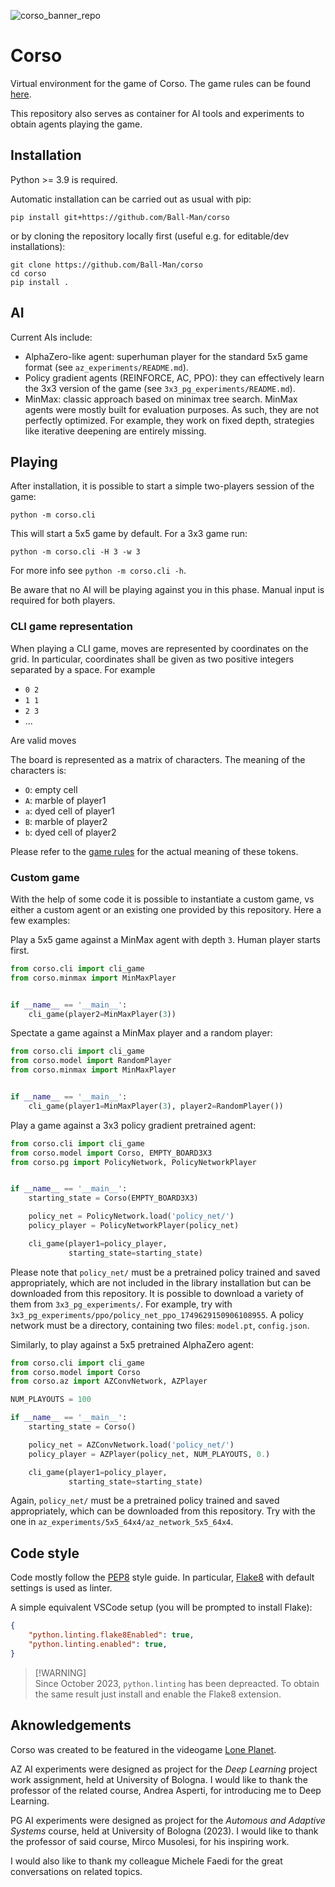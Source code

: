 ![corso_banner_repo](https://github.com/Ball-Man/corso/assets/12080380/988af775-e6fd-4c3b-8f81-265979ffdd67)
# Corso

Virtual environment for the game of Corso. The game rules can be found [here](https://gist.github.com/Ball-Man/30c5cad7b906910522b84c1741ad9268).

This repository also serves as container for AI tools and experiments to obtain agents playing the game.

## Installation
Python >= 3.9 is required.

Automatic installation can be carried out as usual with pip:
```
pip install git+https://github.com/Ball-Man/corso
```
or by cloning the repository locally first (useful e.g. for editable/dev installations):
```
git clone https://github.com/Ball-Man/corso
cd corso
pip install .
```

## AI
Current AIs include:
* AlphaZero-like agent: superhuman player for the standard 5x5 game format (see `az_experiments/README.md`).
* Policy gradient agents (REINFORCE, AC, PPO): they can effectively learn the 3x3 version of the game (see `3x3_pg_experiments/README.md`).
* MinMax: classic approach based on minimax tree search. MinMax agents were mostly built for evaluation purposes. As such, they are not perfectly optimized. For example, they work on fixed depth, strategies like iterative deepening are entirely missing.

## Playing
After installation, it is possible to start a simple two-players session of the game:
```
python -m corso.cli
```
This will start a 5x5 game by default. For a 3x3 game run:
```
python -m corso.cli -H 3 -w 3
```
For more info see `python -m corso.cli -h`.

Be aware that no AI will be playing against you in this phase. Manual input is required for both players.

### CLI game representation
When playing a CLI game, moves are represented by coordinates on the grid. In particular, coordinates shall be given as two positive integers separated by a space. For example
* `0 2`
* `1 1`
* `2 3`
* ...

Are valid moves

The board is represented as a matrix of characters. The meaning of the characters is:
* `O`: empty cell
* `A`: marble of player1
* `a`: dyed cell of player1
* `B`: marble of player2
* `b`: dyed cell of player2

Please refer to the [game rules](https://gist.github.com/Ball-Man/30c5cad7b906910522b84c1741ad9268) for the actual meaning of these tokens.

### Custom game
With the help of some code it is possible to instantiate a custom game, vs either a custom agent or an existing one provided by this repository. Here a few examples:

Play a 5x5 game against a MinMax agent with depth `3`. Human player starts first.
```py
from corso.cli import cli_game
from corso.minmax import MinMaxPlayer


if __name__ == '__main__':
    cli_game(player2=MinMaxPlayer(3))
```

Spectate a game against a MinMax player and a random player:
```py
from corso.cli import cli_game
from corso.model import RandomPlayer
from corso.minmax import MinMaxPlayer


if __name__ == '__main__':
    cli_game(player1=MinMaxPlayer(3), player2=RandomPlayer())
```

Play a game against a 3x3 policy gradient pretrained agent:
```py
from corso.cli import cli_game
from corso.model import Corso, EMPTY_BOARD3X3
from corso.pg import PolicyNetwork, PolicyNetworkPlayer


if __name__ == '__main__':
    starting_state = Corso(EMPTY_BOARD3X3)

    policy_net = PolicyNetwork.load('policy_net/')
    policy_player = PolicyNetworkPlayer(policy_net)

    cli_game(player1=policy_player,
             starting_state=starting_state)
```
Please note that `policy_net/` must be a pretrained policy trained and saved appropriately, which are not included in the library installation but can be downloaded from this repository. It is possible to download a variety of them from `3x3_pg_experiments/`. For example, try with `3x3_pg_experiments/ppo/policy_net_ppo_1749629150906108955`. A policy network must be a directory, containing two files: `model.pt`, `config.json`.

Similarly, to play against a 5x5 pretrained AlphaZero agent:
```py
from corso.cli import cli_game
from corso.model import Corso
from corso.az import AZConvNetwork, AZPlayer

NUM_PLAYOUTS = 100

if __name__ == '__main__':
    starting_state = Corso()

    policy_net = AZConvNetwork.load('policy_net/')
    policy_player = AZPlayer(policy_net, NUM_PLAYOUTS, 0.)

    cli_game(player1=policy_player,
             starting_state=starting_state)
```
Again, `policy_net/` must be a pretrained policy trained and saved appropriately, which can be downloaded from this repository. Try with the one in `az_experiments/5x5_64x4/az_network_5x5_64x4`.

## Code style
Code mostly follow the [PEP8](https://peps.python.org/pep-0008/) style guide. In particular, [Flake8](https://flake8.pycqa.org/en/latest/) with default settings is used as linter.

A simple equivalent VSCode setup (you will be prompted to install Flake):
```json
{
    "python.linting.flake8Enabled": true,
    "python.linting.enabled": true,
}
```
> [!WARNING]\
> Since October 2023, `python.linting` has been depreacted. To obtain the same result just install and enable the Flake8 extension.

## Aknowledgements
Corso was created to be featured in the videogame [Lone Planet](https://store.steampowered.com/app/1933170/Lone_Planet/).

AZ AI experiments were designed as project for the *Deep Learning* project work assignment, held at University
of Bologna. I would like to thank the professor of the related course, Andrea Asperti, for introducing me to Deep Learning.

PG AI experiments were designed as project for the *Automous and Adaptive Systems* course, held at University
of Bologna (2023). I would like to thank the professor of said course, Mirco Musolesi, for his
inspiring work.

I would also like to thank my colleague Michele Faedi for the great conversations on
related topics.
